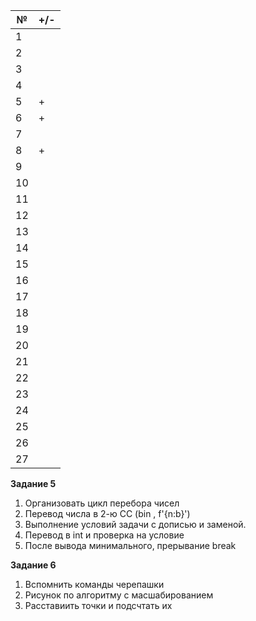| № | +/- |
| - | - |
| 1 |  |
| 2 |  |
| 3 |  |
| 4 |  |
| 5 | +|
| 6 | +|
| 7 |  |
| 8 | +|
| 9 |  |
| 10 |  |
| 11 |  |
| 12 |  |
| 13 |  |
| 14 |  |
| 15 |  |
| 16 |  |
| 17 |  |
| 18 |  |
| 19 |  |
| 20 |  |
| 21 |  |
| 22 |  |
| 23 |  |
| 24 |  |
| 25 |  |
| 26 |  |
| 27 |  |


__Задание 5__

1. Организовать цикл перебора чисел
2. Перевод числа в 2-ю СС (bin , f'{n:b}')
3. Выполнение условий задачи с дописью и заменой.
4. Перевод в int и проверка на условие
5. После вывода минимального, прерывание break

__Задание 6__

1. Вспомнить команды черепашки
2. Рисунок по алгоритму с масшабированием
3. Расставиить точки и подсчтать их
 
